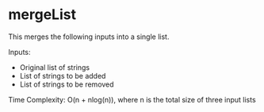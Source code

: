 # mergeList

This merges the following inputs into a single list.

Inputs:
- Original list of strings
- List of strings to be added
- List of strings to be removed

Time Complexity: O(n + nlog(n)), where n is the total size of three input lists
